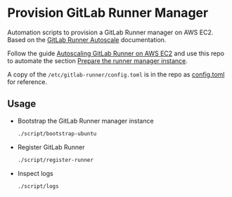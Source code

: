 # Provision GitLab Runner Manager

Automation scripts to provision a GitLab Runner manager on AWS EC2. Based on the [GitLab Runner Autoscale](https://docs.gitlab.com/runner/configuration/autoscale.html) documentation.

Follow the guide [Autoscaling GitLab Runner on AWS EC2](https://docs.gitlab.com/runner/configuration/runner_autoscale_aws/) and use this repo to automate the section [Prepare the runner manager instance](https://docs.gitlab.com/runner/configuration/runner_autoscale_aws/#prepare-the-runner-manager-instance).

A copy of the `/etc/gitlab-runner/config.toml` is in the repo as [config.toml](./etc/gitlab-runner/config.toml) for reference.

## Usage

- Bootstrap the GitLab Runner manager instance

    ```sh
    ./script/bootstrap-ubuntu
    ```

- Register GitLab Runner

    ```sh
    ./script/register-runner
    ```

- Inspect logs

    ```sh
    ./script/logs
    ```